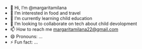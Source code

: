 - 👋 Hi, I’m @margaritamilana
- 👀 I’m interested in food and travel
- 🌱 I’m currently learning child education
- 💞️ I’m looking to collaborate on tech about child devolopment
- 📫 How to reach me margaritamilana22@gmail.com
- 😄 Pronouns: ...
- ⚡ Fun fact: ...

<!---
margaritamilana/margaritamilana is a ✨ special ✨ repository because its `README.md` (this file) appears on your GitHub profile.
You can click the Preview link to take a look at your changes.
--->
